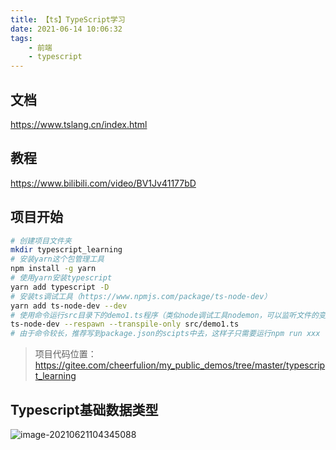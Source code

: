 ```yaml
---
title: 【ts】TypeScript学习
date: 2021-06-14 10:06:32
tags:
	- 前端
	- typescript
---
```




## 文档

https://www.tslang.cn/index.html



## 教程

https://www.bilibili.com/video/BV1Jv41177bD



## 项目开始

```bash
# 创建项目文件夹
mkdir typescript_learning
# 安装yarn这个包管理工具
npm install -g yarn
# 使用yarn安装typescript
yarn add typescript -D
# 安装ts调试工具（https://www.npmjs.com/package/ts-node-dev）
yarn add ts-node-dev --dev
# 使用命令运行src目录下的demo1.ts程序（类似node调试工具nodemon，可以监听文件的变化）
ts-node-dev --respawn --transpile-only src/demo1.ts
# 由于命令较长，推荐写到package.json的scipts中去，这样子只需要运行npm run xxx
```

> 项目代码位置：https://gitee.com/cheerfulion/my_public_demos/tree/master/typescript_learning



## Typescript基础数据类型

![image-20210621104345088](http://blog.cdn.ionluo.cn/blog/image-20210621104345088.png)